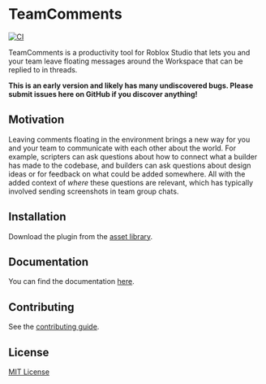 # TeamComments

[![CI](https://github.com/vocksel/team-comments/actions/workflows/ci.yml/badge.svg)](https://github.com/vocksel/team-comments/actions/workflows/ci.yml)

TeamComments is a productivity tool for Roblox Studio that lets you and your team leave floating messages around the Workspace that can be replied to in threads.

**This is an early version and likely has many undiscovered bugs. Please submit issues here on GitHub if you discover anything!**

## Motivation

Leaving comments floating in the environment brings a new way for you and your team to communicate with each other about the world. For example, scripters can ask questions about how to connect what a builder has made to the codebase, and builders can ask questions about design ideas or for feedback on what could be added somewhere. All with the added context of _where_ these questions are relevant, which has typically involved sending screenshots in team group chats.

## Installation

Download the plugin from the [asset library]().

## Documentation

You can find the documentation [here](https://vocksel.github.io/team-comments).

## Contributing

See the [contributing guide](https://vocksel.github.io/team-comments/docs/contributing).

## License

[MIT License](LICENSE)
